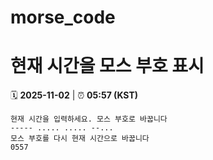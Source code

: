# morse_code
# 현재 시간을 모스 부호 표시
<!-- MORSE_TIME_START -->
🗓️ **2025-11-02** | ⏰ **05:57 (KST)**

```
현재 시간을 입력하세요. 모스 부호로 바꿉니다
----- ..... ..... --...
모스 부호를 다시 현재 시간으로 바꿉니다
0557
```
<!-- MORSE_TIME_END -->
